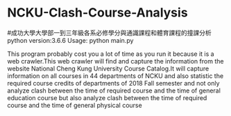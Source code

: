 # NCKU-Clash-Course-Analysis
#成功大學大學部一到三年級各系必修學分與通識課程和體育課程的撞課分析
python version:3.6.6
Usage:
python main.py

This program probably cost you a lot of time as you run it because it is a web crawler.This web crawler will find and capture the information from the website National Cheng Kung University Course Catalog.It will capture information on all courses in 44 departments of NCKU and also statistic the required course credits of departments of 2018 Fall semester and not only analyze clash between the time of required course and the time of general education course but also analyze clash between the time of required course and the time of general physical course
